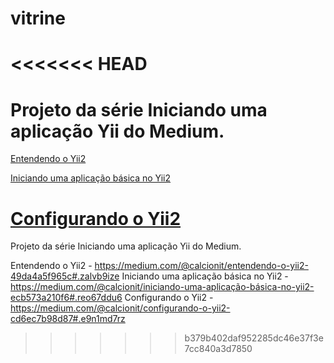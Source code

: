 # vitrine
<<<<<<< HEAD
============================

Projeto da série Iniciando uma aplicação Yii do Medium.
============================

[Entendendo o Yii2](https://medium.com/@calcionit/entendendo-o-yii2-49da4a5f965c#.zalvb9ize)

[Iniciando uma aplicação básica no Yii2](https://medium.com/@calcionit/iniciando-uma-aplicação-básica-no-yii2-ecb573a210f6#.reo67ddu6)

[Configurando o Yii2](https://medium.com/@calcionit/configurando-o-yii2-cd6ec7b98d87#.e9n1md7rz)
=======
Projeto da série Iniciando uma aplicação Yii do Medium.

Entendendo o Yii2 - https://medium.com/@calcionit/entendendo-o-yii2-49da4a5f965c#.zalvb9ize
Iniciando uma aplicação básica no Yii2 - https://medium.com/@calcionit/iniciando-uma-aplicação-básica-no-yii2-ecb573a210f6#.reo67ddu6
Configurando o Yii2 - https://medium.com/@calcionit/configurando-o-yii2-cd6ec7b98d87#.e9n1md7rz
>>>>>>> b379b402daf952285dc46e37f3e7cc840a3d7850
